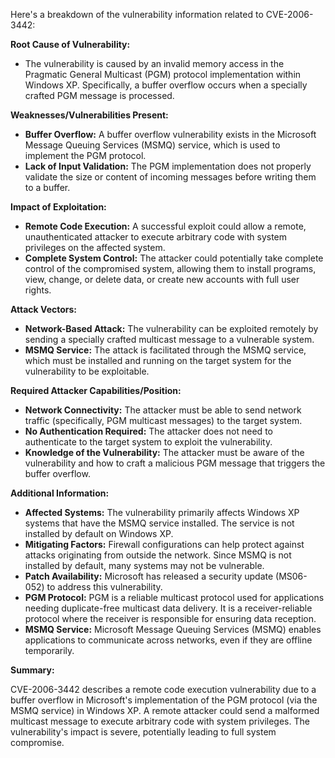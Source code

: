 Here's a breakdown of the vulnerability information related to CVE-2006-3442:

**Root Cause of Vulnerability:**

*   The vulnerability is caused by an invalid memory access in the Pragmatic General Multicast (PGM) protocol implementation within Windows XP. Specifically, a buffer overflow occurs when a specially crafted PGM message is processed.

**Weaknesses/Vulnerabilities Present:**

*   **Buffer Overflow:** A buffer overflow vulnerability exists in the Microsoft Message Queuing Services (MSMQ) service, which is used to implement the PGM protocol.
*   **Lack of Input Validation:** The PGM implementation does not properly validate the size or content of incoming messages before writing them to a buffer.

**Impact of Exploitation:**

*   **Remote Code Execution:** A successful exploit could allow a remote, unauthenticated attacker to execute arbitrary code with system privileges on the affected system.
*   **Complete System Control:** The attacker could potentially take complete control of the compromised system, allowing them to install programs, view, change, or delete data, or create new accounts with full user rights.

**Attack Vectors:**

*   **Network-Based Attack:** The vulnerability can be exploited remotely by sending a specially crafted multicast message to a vulnerable system.
*   **MSMQ Service:** The attack is facilitated through the MSMQ service, which must be installed and running on the target system for the vulnerability to be exploitable.

**Required Attacker Capabilities/Position:**

*   **Network Connectivity:** The attacker must be able to send network traffic (specifically, PGM multicast messages) to the target system.
*   **No Authentication Required:** The attacker does not need to authenticate to the target system to exploit the vulnerability.
*   **Knowledge of the Vulnerability:** The attacker must be aware of the vulnerability and how to craft a malicious PGM message that triggers the buffer overflow.

**Additional Information:**

*   **Affected Systems:** The vulnerability primarily affects Windows XP systems that have the MSMQ service installed. The service is not installed by default on Windows XP.
*   **Mitigating Factors:** Firewall configurations can help protect against attacks originating from outside the network. Since MSMQ is not installed by default, many systems may not be vulnerable.
*   **Patch Availability:** Microsoft has released a security update (MS06-052) to address this vulnerability.
*   **PGM Protocol:** PGM is a reliable multicast protocol used for applications needing duplicate-free multicast data delivery. It is a receiver-reliable protocol where the receiver is responsible for ensuring data reception.
*   **MSMQ Service:** Microsoft Message Queuing Services (MSMQ) enables applications to communicate across networks, even if they are offline temporarily.

**Summary:**

CVE-2006-3442 describes a remote code execution vulnerability due to a buffer overflow in Microsoft's implementation of the PGM protocol (via the MSMQ service) in Windows XP. A remote attacker could send a malformed multicast message to execute arbitrary code with system privileges. The vulnerability's impact is severe, potentially leading to full system compromise.